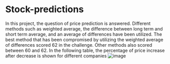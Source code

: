 # Stock-predictions
In this project, the question of price prediction is answered. Different methods such as weighted average, the difference between long term and short term average, and an average of differences have been utilized. The best method that has been compromised by utilizing the weighted average of differences scored 62 in the challenge. Other methods also scored between 60 and 62. In the following table, the percentage of price increase after decrease is shown for different companies
![image](https://user-images.githubusercontent.com/63224182/161440157-3b4846ee-ac27-442c-abb5-f774056112bd.png)

